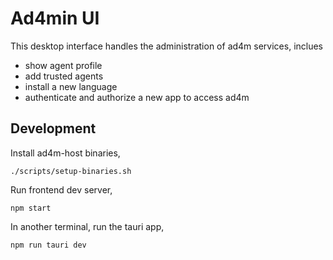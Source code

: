 # Ad4min UI

This desktop interface handles the administration of ad4m services, inclues

- show agent profile
- add trusted agents
- install a new language
- authenticate and authorize a new app to access ad4m

## Development

Install ad4m-host binaries,

```shell
./scripts/setup-binaries.sh
```

Run frontend dev server,

```shell
npm start
```

In another terminal, run the tauri app,

```shell
npm run tauri dev
```
